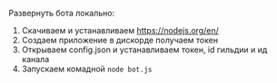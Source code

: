 Развернуть бота локально: 
  1. Скачиваем и устанавливаем https://nodejs.org/en/
  2. Создаем приложение в дискорде получаем токен 
  3. Открываем config.json и устанавливаем токен, id гильдии и ид канала
  4. Запускаем комадной `node bot.js`
